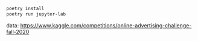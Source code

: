 
```sh
poetry install
poetry run jupyter-lab
```

data: https://www.kaggle.com/competitions/online-advertising-challenge-fall-2020